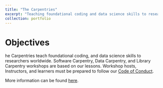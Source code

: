 ```yaml
---
title: "The Carpentries"
excerpt: "Teaching foundational coding and data science skills to researchers worldwide"
collection: portfolio
---
```


# Objectives

he Carpentries teach foundational coding, and data science skills to researchers worldwide. Software Carpentry, Data Carpentry, and Library Carpentry workshops are based on our lessons. Workshop hosts, Instructors, and learners must be prepared to follow our [Code of Conduct](https://docs.carpentries.org/topic_folders/policies/code-of-conduct.html).

More information can be found [here](https://carpentries.org/).

